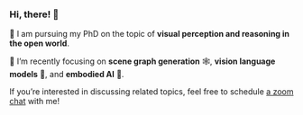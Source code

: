 ### Hi, there! 👋 

🎒 I am pursuing my PhD on the topic of **visual perception and reasoning in the open world**.

🔭 I’m recently focusing on **scene graph generation** 🕸, **vision language models** 🧠, and **embodied AI** 🤖️.

If you’re interested in discussing related topics, feel free to schedule [a zoom chat](https://meetings.hubspot.com/jingkang?embed=true) with me!

<!--
**Jingkang50/jingkang50** is a ✨ _special_ ✨ repository because its `README.md` (this file) appears on your GitHub profile.

Here are some ideas to get you started:
- 🔭 I’m currently working on ...
- 🌱 I’m currently learning ...
- 👯 I’m looking to collaborate on ...
- 🤔 I’m looking for help with ...
- 💬 Ask me about ...
- 📫 How to reach me: ...
- 😄 Pronouns: ...
- ⚡ Fun fact: ...
-->
